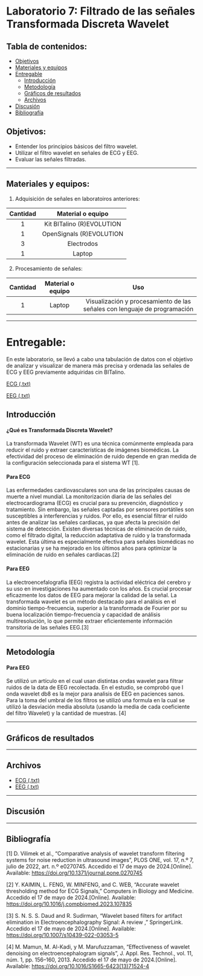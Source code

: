 # Laboratorio 7: Filtrado de las señales Transformada Discreta Wavelet

## Tabla de contenidos:
* [Objetivos](#objetivos)
* [Materiales y equipos](#materiales-y-equipos)
* [Entregable](#entregable)
  * [Introducción](#introducción)
  * [Metodología](#metodología)
  * [Gráficos de resultados](#gráficos-de-resultados)
  * [Archivos](#archivos)
* [Discusión](#discusión)
* [Bibliografía](#bibliografía)

## Objetivos:
- Entender los principios básicos del filtro wavelet.
- Utilizar el filtro wavelet en señales de ECG y EEG.
- Evaluar las señales filtradas.

---
## Materiales y equipos:
1. Adquisición de señales en laboratoiros anteriores:

|Cantidad|Material o equipo|
|:-----:|:-----:|
|1|Kit BITalino (R)EVOLUTION|
|1|OpenSignals (R)EVOLUTION |
|3|Electrodos|
|1|Laptop|

2. Procesamiento de señales:

|Cantidad|Material o equipo|Uso|
|:-----------:|:-----:|:-------:|
|1|Laptop|Visualización y procesamiento de las señales con lenguaje de programación|
---
# Entregable:
En este laboratorio, se llevó a cabo una tabulación de datos con el objetivo de analizar y visualizar de manera más precisa y ordenada las señales de ECG y EEG previamente adquiridas cin BITalino. 

 [ECG (.txt)](https://github.com/NadAbiO/IntroSeniales/blob/6abf1eb74153f9200835076af4d8b57692140198/ISB/Laboratorios/Lab7_Wavelet/ECG/bruno_reposo.txt)
 
 [EEG (.txt)](https://github.com/NadAbiO/IntroSeniales/blob/6abf1eb74153f9200835076af4d8b57692140198/ISB/Laboratorios/Lab7_Wavelet/EEG/bruno1.txt)

## Introducción

#### ¿Qué es Transformada Discreta Wavelet?

La transformada Wavelet (WT) es una técnica comúnmente empleada para reducir el ruido y extraer características de imágenes biomédicas. La efectividad del proceso de eliminación de ruido depende en gran medida de la configuración seleccionada para el sistema WT [1].

#### Para ECG
Las enfermedades cardiovasculares son una de las principales causas de muerte a nivel mundial. La monitorización diaria de las señales del electrocardiograma (ECG) es crucial para su prevención, diagnóstico y tratamiento. Sin embargo, las señales captadas por sensores portátiles son susceptibles a interferencias y ruidos. Por ello, es esencial filtrar el ruido antes de analizar las señales cardiacas, ya que afecta la precisión del sistema de detección. Existen diversas técnicas de eliminación de ruido, como el filtrado digital, la reducción adaptativa de ruido y la transformada wavelet. Esta última es especialmente efectiva para señales biomédicas no estacionarias y se ha mejorado en los últimos años para optimizar la eliminación de ruido en señales cardiacas.[2]

#### Para EEG
La electroencefalografía (EEG) registra la actividad eléctrica del cerebro y su uso en investigaciones ha aumentado con los años. Es crucial procesar eficazmente los datos de EEG para mejorar la calidad de la señal. La transformada wavelet es un método destacado para el análisis en el dominio tiempo-frecuencia, superior a la transformada de Fourier por su buena localización tiempo-frecuencia y capacidad de análisis multiresolución, lo que permite extraer eficientemente información transitoria de las señales EEG.[3]

---

## Metodología
#### Para EEG
Se utilizó un artículo en el cual usan distintas ondas wavelet para filtrar ruidos de la data de EEG recolectada. En el estudio, se comprobó que l onda wavelet db8 es la mejor para analisis de EEG en paciences sanos. 
Para la toma del umbral de los filtros se utilizó una formula en la cual se utilizó la desviación media absoluta (usando la media de cada coeficiente del filtro Wavelet) y la cantidad de muestras. [4]


---
## Gráficos de resultados



---
## Archivos
- [ECG (.txt)](https://github.com/NadAbiO/IntroSeniales/blob/6abf1eb74153f9200835076af4d8b57692140198/ISB/Laboratorios/Lab7_Wavelet/ECG/bruno_reposo.txt)
- [EEG (.txt)](https://github.com/NadAbiO/IntroSeniales/blob/6abf1eb74153f9200835076af4d8b57692140198/ISB/Laboratorios/Lab7_Wavelet/EEG/bruno1.txt)
---
## Discusión


---
## Bibliografía 

[1] D. Vilimek et al., “Comparative analysis of wavelet transform filtering systems for noise reduction in ultrasound images”, PLOS ONE, vol. 17, n.º 7, julio de 2022, art. n.º e0270745. Accedido el 17 de mayo de 2024.[Online]. Available: https://doi.org/10.1371/journal.pone.0270745

[2] Y. KAIMIN, L. FENG, W. MINFENG, and C. WEB, “Accurate wavelet thresholding method for ECG Signals,” Computers in Biology and Medicine. Accedido el 17 de mayo de 2024.[Online]. Available: https://doi.org/10.1016/j.compbiomed.2023.107835 

[3] S. N. S. S. Daud and R. Sudirman, “Wavelet based filters for artifact elimination in Electroencephalography Signal: A review ,” SpringerLink. Accedido el 17 de mayo de 2024.[Online]. Available: https://doi.org/10.1007/s10439-022-03053-5

[4]	M. Mamun, M. Al-Kadi, y M. Marufuzzaman, “Effectiveness of wavelet denoising on electroencephalogram signals”, J. Appl. Res. Technol., vol. 11, núm. 1, pp. 156–160, 2013. Accedido el 17 de mayo de 2024.[Online]. Available: https://doi.org/10.1016/S1665-6423(13)71524-4



